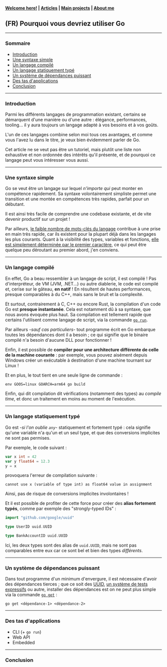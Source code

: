 #### [Welcome here!](https://vpenando.github.io) | [Articles](https://vpenando.github.io/articles.html) | [Main projects](https://vpenando.github.io/projects.html) | [About me](https://vpenando.github.io/about.html)

## (FR) Pourquoi vous devriez utiliser Go

---

### Sommaire
* [Introduction](#introduction)
* [Une syntaxe simple](#syntax)
* [Un langage compilé](#compiled-lang)
* [Un langage statiquement typé](#typed-lang)
* [Un système de dépendances puissant](#dependencies)
* [Des tas d'applications](#applications)
* [Conclusion](#conclusion)

---

### <a name="introduction">Introduction</a>

Parmi les différents langages de programmation existant, certains se démarquent d'une manière ou d'une autre : élégance, performances, tooling... il y aura toujours un langage adapté à vos besoins et à vos goûts.

L'un de ces langages combine selon moi tous ces avantages, et comme vous l'avez lu dans le titre, je veux bien évidemment parler de Go.

Cet article ne se veut pas être un tutoriel, mais plutôt une liste non exhaustive et non ordonnée des intérêts qu'il présente, et de pourquoi ce langage peut vous intéresser vous aussi.

---

### <a name="syntax">Une syntaxe simple</a>

Go se veut être un langage sur lequel *n'importe qui* peut monter en compétence rapidement.
Sa syntaxe volontairement simpliste permet une transition et une montée en compétences très rapides, parfait pour un débutant.

Il est ainsi très facile de comprendre une codebase existante, et de vite devenir productif sur un projet !

Par ailleurs, [le faible nombre de mots-clés du langage](https://go.dev/ref/spec#Keywords) contribue à une prise en main très rapide, car ils existent pour la plupart déjà dans les langages les plus courants.
Quant à la visibilité des types, variables et fonctions, [elle est simplement déterminée par le premier caractère](https://go.dev/doc/effective_go#names), ce qui peut être quelque peu déroutant au premier abord, j'en conviens.

---

### <a name="compiled-lang">Un langage compilé</a>

En effet, Go a beau ressembler à un langage de script, il est compilé !
Pas d'interpréteur, de VM (JVM, .NET...) ou autre diablerie, le code est compilé et, cerise sur le gâteau, **en natif** !
En résultent de hautes performances, presque comparables à du C++, mais sans le bruit et la complexité.

Et surtout, contrairement à C, C++ ou encore Rust, la compilation d'un code Go est **presque instantanée**.
Cela est notamment dû à sa syntaxe, que nous avons évoquée plus haut.
Sa compilation est tellement rapide que certains l'utilisent comme langage de script, via la commande [`go run`](https://pkg.go.dev/cmd/go#hdr-Compile_and_run_Go_program).

Par ailleurs *-sauf cas particuliers-* tout programme écrit en Go embarque toutes les dépendances dont il a besoin ; ce qui signifie que le binaire compilé n'a besoin d'aucune DLL pour fonctionner !

Enfin, il est possible de **compiler pour une architecture différente de celle de la machine courante** : par exemple, vous pouvez aisément depuis Windows créer un exécutable à destination d'une machine tournant sur Linux !

Et en plus, le tout tient en une seule ligne de commande :
```cmd
env GOOS=linux GOARCH=arm64 go build
```

Enfin, qui dit compilation dit vérifications (notamment des types) au *compile time*, et donc un traitement en moins au moment de l'exécution.

---

### <a name="typed-lang">Un langage statiquement typé</a>

Go est *-si l'on oublie `any`-* statiquement et fortement typé : cela signifie qu'une variable n'a qu'un et un seul type, et que des conversions implicites ne sont pas permises.

Par exemple, le code suivant :
```go
var x int = 42
var y float64 = 12.3
y = x
```
provoquera l'erreur de compilation suivante :
```
cannot use x (variable of type int) as float64 value in assignment
```
Ainsi, pas de risque de conversions implicites involontaires !

Et il est possible de profiter de cette force pour créer des **alias fortement typés**, comme par exemple des "strongly-typed IDs" :
```go
import "github.com/google/uuid"

type UserID uuid.UUID

type BankAccountID uuid.UUID
```
Ici, les deux types sont des alias de `uuid.UUID`, mais ne sont pas comparables entre eux car ce sont bel et bien des types *différents*.

---

### <a name="dependencies">Un système de dépendances puissant</a>

Dans tout programme d'un minimum d'envergure, il est nécessaire d'avoir des dépendances tierces ; que ce soit des [UUID](github.com/google/uuid), [un système de tests expressifs](github.com/stretchr/testify/assert) ou autre, installer des dépendances est on ne peut plus simple via la commande [`go get`](https://pkg.go.dev/cmd/go#hdr-Add_dependencies_to_current_module_and_install_them) :
```
go get <dépendance-1> <dépendance-2>
```

---

### <a name="applications">Des tas d'applications</a>

- CLI (+ `go run`)
- Web API
- Embedded

---

### <a name="conclusion">Conclusion</a>

